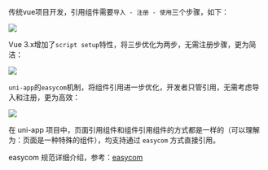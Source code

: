 传统vue项目开发，引用组件需要`导入 - 注册 - 使用`三个步骤，如下：


<div>
	<img src="https://vkceyugu.cdn.bspapp.com/VKCEYUGU-a90b5f95-90ba-4d30-a6a7-cd4d057327db/918f236f-a751-4395-95d0-ae316794a7d7.png" style="max-width:500px"></img>
</div>

Vue 3.x增加了`script setup`特性，将三步优化为两步，无需注册步骤，更为简洁：


<div>
	<img src="https://vkceyugu.cdn.bspapp.com/VKCEYUGU-a90b5f95-90ba-4d30-a6a7-cd4d057327db/4db27622-95cb-4cb2-b772-6e28c29f8e2d.png" style="max-width:500px"></img>
</div>

`uni-app`的`easycom`机制，将组件引用进一步优化，开发者只管引用，无需考虑导入和注册，更为高效：


<div>
	<img src="https://vkceyugu.cdn.bspapp.com/VKCEYUGU-a90b5f95-90ba-4d30-a6a7-cd4d057327db/939e84ca-dc40-43a1-a302-4ed7062eebbe.png" style="max-width:500px"></img>
</div>

在 uni-app 项目中，页面引用组件和组件引用组件的方式都是一样的（可以理解为：页面是一种特殊的组件），均支持通过 `easycom` 方式直接引用。

easycom 规范详细介绍，参考：[easycom](/collocation/pages.html#easycom)